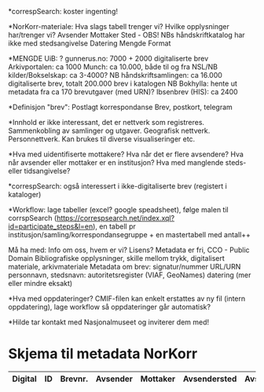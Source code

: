 *correspSearch: koster ingenting!

*NorKorr-materiale: Hva slags tabell trenger vi? Hvilke opplysninger har/trenger vi?
Avsender
Mottaker
Sted - OBS! NBs håndskriftkatalog har ikke med stedsangivelse
Datering
Mengde
Format

*MENGDE
UiB: ?
gunnerus.no: 7000 + 2000 digitaliserte brev
Arkivportalen: ca 1000
Munch: ca 10.000, både til og fra
NSL/NB kilder/Bokselskap: ca 3-4000?
NB håndskriftsamlingen: ca 16.000 digitaliserte brev, totalt 200.000 brev i katalogen
NB Bokhylla: hente ut metadata fra ca 170 brevutgaver (med URN)?
Ibsenbrev (HIS): ca 2400

*Definisjon "brev":
Postlagt korrespondanse
Brev, postkort, telegram

*Innhold er ikke interessant, det er nettverk som registreres. Sammenkobling av samlinger og utgaver. Geografisk nettverk. Personnettverk. Kan brukes til diverse visualiseringer etc.

*Hva med uidentifiserte mottakere? Hva når det er flere avsendere? Hva når avsender eller mottaker er en institusjon? Hva med manglende steds- eller tidsangivelse?

*correspSearch: også interessert i ikke-digitaliserte brev (registert i kataloger) 

*Workflow:
lage tabeller (excel? google speadsheet), følge malen til corrspSearch (https://correspsearch.net/index.xql?id=participate_steps&l=en), 
en tabell pr institusjon/samling/korrespondansegruppe + en mastertabell med antall++

Må ha med:
Info om oss, hvem er vi?
Lisens? Metadata er fri, CCO - Public Domain
Bibliografiske opplysninger, skille mellom trykk, digitalisert materiale, arkivmateriale
Metadata om brev:
signatur/nummer
URL/URN
personnavn, stedsnavn: autoritetsregister (VIAF, GeoNames)
datering (mer eller mindre eksakt)

*Hva med oppdateringer?
CMIF-filen kan enkelt erstattes av ny fil (intern oppdatering), lage workflow så oppdateringer går automatisk? 

*Hilde tar kontakt med Nasjonalmuseet og inviterer dem med!

# Skjema til metadata NorKorr

|Digital|ID|Brevnr.|Avsender|Mottaker|Avsendersted|Avsenderadresse|Dato|URL/URN|Språk|Samling/arkiv/utgave|
|------|------|------|------|------|------|------|------|------|------|------|



